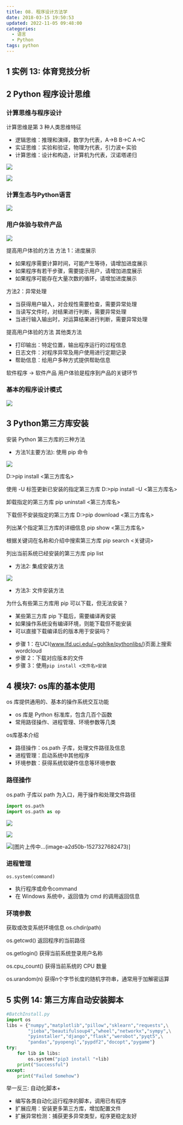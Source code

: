 ```yaml
---
title: 08. 程序设计方法学
date: 2018-03-15 19:50:53
updated: 2022-11-05 09:48:00
categories:
  - 语言
  - Python
tags: python
---
```


## 1 实例 13: 体育竞技分析

## 2 Python 程序设计思维

### 计算思维与程序设计

计算思维是第 3 种人类思维特征

- 逻辑思维：推理和演绎，数学为代表，A->B B->C A->C
- 实证思维：实验和验证，物理为代表，引力波<-实验
- 计算思维：设计和构造，计算机为代表，汉诺塔递归

![](https://upload-images.jianshu.io/upload_images/1662509-07f84834c9312d1f.png?imageMogr2/auto-orient/strip%7CimageView2/2/w/1240)

![](https://upload-images.jianshu.io/upload_images/1662509-b62a558edda9769a.png?imageMogr2/auto-orient/strip%7CimageView2/2/w/1240)

### 计算生态与Python语言

![](https://upload-images.jianshu.io/upload_images/1662509-da71e9896f4e412f.png?imageMogr2/auto-orient/strip%7CimageView2/2/w/1240)

<!-- more -->

### 用户体验与软件产品

![](https://upload-images.jianshu.io/upload_images/1662509-c629c7d4945518ca.png?imageMogr2/auto-orient/strip%7CimageView2/2/w/1240)

提高用户体验的方法
方法 1：进度展示

- 如果程序需要计算时间，可能产生等待，请增加进度展示
- 如果程序有若干步骤，需要提示用户，请增加进度展示
- 如果程序可能存在大量次数的循环，请增加进度展示

方法2：异常处理

- 当获得用户输入，对合规性需要检查，需要异常处理
- 当读写文件时，对结果进行判断，需要异常处理
- 当进行输入输出时，对运算结果进行判断，需要异常处理

提高用户体验的方法
其他类方法

- 打印输出：特定位置，输出程序运行的过程信息
- 日志文件：对程序异常及用户使用进行定期记录
- 帮助信息：给用户多种方式提供帮助信息

软件程序 -> 软件产品
用户体验是程序到产品的关键环节

### 基本的程序设计模式

![](https://upload-images.jianshu.io/upload_images/1662509-a66d0e30c5e9a691.png?imageMogr2/auto-orient/strip%7CimageView2/2/w/1240)

## 3 Python第三方库安装

安装 Python 第三方库的三种方法

- 方法1(主要方法): 使用 pip 命令

![](https://upload-images.jianshu.io/upload_images/1662509-dded9f69eec69fd4.png?imageMogr2/auto-orient/strip%7CimageView2/2/w/1240)

D:\>pip install <第三方库名>

使用 -U 标签更新已安装的指定第三方库
D:\>pip install –U <第三方库名>

卸载指定的第三方库
pip uninstall <第三方库名>

下载但不安装指定的第三方库
D:\>pip download <第三方库名>

列出某个指定第三方库的详细信息
pip show <第三方库名>

根据关键词在名称和介绍中搜索第三方库
pip search <关键词>

列出当前系统已经安装的第三方库
pip list

- 方法2: 集成安装方法

![](https://upload-images.jianshu.io/upload_images/1662509-b31bdaf444c35b81.png?imageMogr2/auto-orient/strip%7CimageView2/2/w/1240)

- 方法3: 文件安装方法

为什么有些第三方库用 pip 可以下载，但无法安装？

- 某些第三方库 pip 下载后，需要编译再安装
- 如果操作系统没有编译环境，则能下载但不能安装
- 可以直接下载编译后的版本用于安装吗？

* 步骤 1：在UCI(www.lfd.uci.edu/~gohlke/pythonlibs/)页面上搜索 wordcloud
* 步骤 2：下载对应版本的文件
* 步骤 3：使用`pip install <文件名>安装`

## 4 模块7: os库的基本使用

os 库提供通用的、基本的操作系统交互功能

- os 库是 Python 标准库，包含几百个函数
- 常用路径操作、进程管理、环境参数等几类

os库基本介绍

- 路径操作：os.path 子库，处理文件路径及信息
- 进程管理：启动系统中其他程序
- 环境参数：获得系统软硬件信息等环境参数

### 路径操作

os.path 子库以 path 为入口，用于操作和处理文件路径

```python
import os.path
import os.path as op
```

![](https://upload-images.jianshu.io/upload_images/1662509-d3aafd3ed2a1e3d4.png?imageMogr2/auto-orient/strip%7CimageView2/2/w/1240)

![](https://upload-images.jianshu.io/upload_images/1662509-3393abacdcffdc21.png?imageMogr2/auto-orient/strip%7CimageView2/2/w/1240)

![[图片上传中...(image-a2d50b-1527327682473)]
](https://upload-images.jianshu.io/upload_images/1662509-89b90893f54678b3.png?imageMogr2/auto-orient/strip%7CimageView2/2/w/1240)

### 进程管理

`os.system(command)`

- 执行程序或命令command
- 在 Windows 系统中，返回值为 cmd 的调用返回信息

### 环境参数

获取或改变系统环境信息
os.chdir(path)

os.getcwd()
返回程序的当前路径

os.getlogin()
获得当前系统登录用户名称

os.cpu_count()
获得当前系统的 CPU 数量

os.urandom(n)
获得n个字节长度的随机字符串，通常用于加解密运算

## 5 实例 14: 第三方库自动安装脚本

```python
#BatchInstall.py
import os
libs = {"numpy","matplotlib","pillow","sklearn","requests",\
        "jieba","beautifulsoup4","wheel","networkx","sympy",\
        "pyinstaller","django","flask","werobot","pyqt5",\
        "pandas","pyopengl","pypdf2","docopt","pygame"}
try:
    for lib in libs:
        os.system("pip3 install "+lib)
    print("Successful")
except:
    print("Failed Somehow")
```

举一反三: 自动化脚本+

- 编写各类自动化运行程序的脚本，调用已有程序
- 扩展应用：安装更多第三方库，增加配置文件
- 扩展异常检测：捕获更多异常类型，程序更稳定友好

